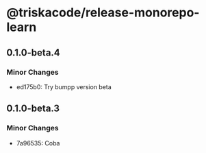 # @triskacode/release-monorepo-learn

## 0.1.0-beta.4

### Minor Changes

- ed175b0: Try bumpp version beta

## 0.1.0-beta.3

### Minor Changes

- 7a96535: Coba
